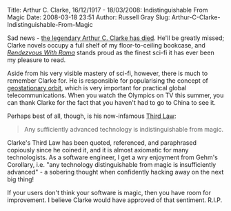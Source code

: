 Title: Arthur C. Clarke, 16/12/1917 - 18/03/2008: Indistinguishable From Magic
Date: 2008-03-18 23:51
Author: Russell Gray
Slug: Arthur-C-Clarke-Indistinguishable-From-Magic

Sad news - [the legendary Arthur C. Clarke has
died](http://news.bbc.co.uk/1/hi/uk/7304004.stm). He'll be greatly
missed; Clarke novels occupy a full shelf of my floor-to-ceiling
bookcase, and *[Rendezvous With
Rama](http://en.wikipedia.org/wiki/Rendezvous_with_rama)* stands proud
as the finest sci-fi it has ever been my pleasure to read.

Aside from his very visible mastery of sci-fi, however, there is much to
remember Clarke for. He is responsible for popularising the concept of
[geostationary orbit](http://en.wikipedia.org/wiki/Geostationary_orbit),
which is very important for practical global telecommunications. When
you watch the Olympics on TV this summer, you can thank Clarke for the
fact that you haven't had to go to China to see it.

Perhaps best of all, though, is his now-infamous [Third
Law](http://en.wikipedia.org/wiki/Clarke's_three_laws):

> Any sufficiently advanced technology is indistinguishable from magic.

Clarke's Third Law has been quoted, referenced, and paraphrased
copiously since he coined it, and it is almost axiomatic for many
technologists. As a software engineer, I get a wry enjoyment from Gehm's
Corollary, i.e. "any technology distinguishable from magic is
insufficiently advanced" - a sobering thought when confidently hacking
away on the next big thing!

If your users don't think your software is magic, then you have room for
improvement. I believe Clarke would have approved of that sentiment.
R.I.P.
